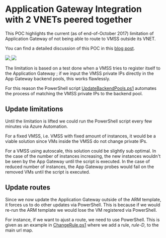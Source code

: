 # Application Gateway Integration with 2 VNETs peered together

This POC highlights the current (as of end-of-October 2017) limitation of Application Gateway of
not being able to route to VMSS outside its VNET.

You can find a detailed discussion of this POC in this
[blog post](http://vincentlauzon.com/2017/11/20/using-application-gateway-with-vnet-peering).

<a href="https://portal.azure.com/#create/Microsoft.Template/uri/https%3A%2F%2Fraw.githubusercontent.com%2Fvplauzon%2Fapp-gateway%2Fmaster%2Fmulti-vnets-vmss%2Fazuredeploy.json" target="_blank">
    <img src="http://azuredeploy.net/deploybutton.png"/>
</a>
<a href="http://armviz.io/#/?load=https%3A%2F%2Fraw.githubusercontent.com%2Fvplauzon%2Fapp-gateway%2Fmaster%2Fmulti-vnets-vmss%2Fazuredeploy.json" target="_blank">
    <img src="http://armviz.io/visualizebutton.png"/>
</a>

The limitation is based on a test done when a VMSS tries to register itself to the Application
Gateway ; if we input the VMSS private IPs directly in the App Gateway backend pools, this
works flawlessly.

For this reason the PowerShell script [UpdateBackendPools.ps1](UpdateBackendPools.ps1) automates
the process of matching the VMSS private IPs to the backend pool.

## Update limitations

Until the limitation is lifted we could run the PowerShell script every few minutes via
Azure Automation.

For a fixed VMSS, i.e. VMSS with fixed amount of instances, it would be a viable solution since
VMs inside the VMSS do not change private IPs.

For a VMSS using autoscale, this solution could be slightly sub optimal.  In the case of the
number of instances increasing, the new instances wouldn't be seen by the App Gateway until
the script is executed.  In the case of reduced number of instances, the App Gateway probes
would fail on the removed VMs until the script is executed.

## Update routes

Since we now update the Application Gateway outside of the ARM template, it forces
us to do other updates via PowerShell.  This is because if we would re-run the ARM template
we would lose the VM registered via PowerShell.

For instance, if we want to ajust a route, we need to use PowerShell.  This is given as an
example in [ChangeRule.ps1](ChangeRule.ps1) where we add a rule, *rule-D*, to the main url map.